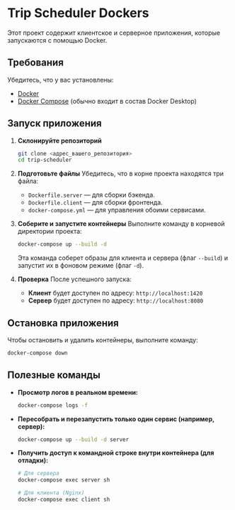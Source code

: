 # Trip Scheduler Dockers

Этот проект содержит клиентское и серверное приложения, которые запускаются с помощью Docker.

## Требования

Убедитесь, что у вас установлены:
*   [Docker](https://docs.docker.com/get-docker/)
*   [Docker Compose](https://docs.docker.com/compose/install/) (обычно входит в состав Docker Desktop)

## Запуск приложения

1.  **Склонируйте репозиторий**
    ```bash
    git clone <адрес_вашего_репозитория>
    cd trip-scheduler
    ```

2.  **Подготовьте файлы**
    Убедитесь, что в корне проекта находятся три файла:
    *   `Dockerfile.server` — для сборки бэкенда.
    *   `Dockerfile.client` — для сборки фронтенда.
    *   `docker-compose.yml` — для управления обоими сервисами.

3.  **Соберите и запустите контейнеры**
    Выполните команду в корневой директории проекта:
    ```bash
    docker-compose up --build -d
    ```
    Эта команда соберет образы для клиента и сервера (флаг `--build`) и запустит их в фоновом режиме (флаг `-d`).

4.  **Проверка**
    После успешного запуска:
    *   **Клиент** будет доступен по адресу: `http://localhost:1420`
    *   **Сервер** будет доступен по адресу: `http://localhost:8080`

## Остановка приложения

Чтобы остановить и удалить контейнеры, выполните команду:
```bash
docker-compose down
```

## Полезные команды

*   **Просмотр логов в реальном времени:**
    ```bash
    docker-compose logs -f
    ```

*   **Пересобрать и перезапустить только один сервис (например, сервер):**
    ```bash
    docker-compose up --build -d server
    ```

*   **Получить доступ к командной строке внутри контейнера (для отладки):**
    ```bash
    # Для сервера
    docker-compose exec server sh

    # Для клиента (Nginx)
    docker-compose exec client sh
    ```
